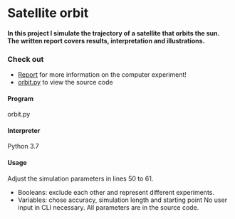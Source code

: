 # Satellite orbit 
#### In this project I simulate the trajectory of a satellite that orbits the sun. The written report covers results, interpretation and illustrations. 



### Check out
* [Report](report_sheet1_orbit_WAGER.pdf) for more information on the computer experiment!
* [orbit.py](orbit.py) to view the source code


#### Program
orbit.py

#### Interpreter
Python 3.7

#### Usage
Adjust the simulation parameters in lines 50 to 61.
- Booleans: exclude each other and represent different experiments. 
- Variables: chose accuracy, simulation length and starting point
No user input in CLI necessary. All parameters are in the source code.
